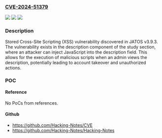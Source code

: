 ### [CVE-2024-51379](https://cve.mitre.org/cgi-bin/cvename.cgi?name=CVE-2024-51379)
![](https://img.shields.io/static/v1?label=Product&message=n%2Fa&color=blue)
![](https://img.shields.io/static/v1?label=Version&message=n%2Fa&color=blue)
![](https://img.shields.io/static/v1?label=Vulnerability&message=n%2Fa&color=brighgreen)

### Description

Stored Cross-Site Scripting (XSS) vulnerability discovered in JATOS v3.9.3. The vulnerability exists in the description component of the study section, where an attacker can inject JavaScript into the description field. This allows for the execution of malicious scripts when an admin views the description, potentially leading to account takeover and unauthorized actions.

### POC

#### Reference
No PoCs from references.

#### Github
- https://github.com/Hacking-Notes/CVE
- https://github.com/Hacking-Notes/Hacking-Notes


